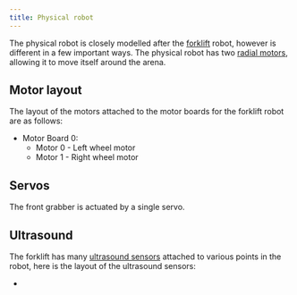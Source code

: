 ```yaml
---
title: Physical robot
---
```


The physical robot is closely modelled after the [forklift](../forklift) robot, however is different in a few important ways. The physical robot has two [radial motors](/api/motor-board), allowing it to move itself around the arena.

## Motor layout

The layout of the motors attached to the motor boards for the forklift robot are as follows:

- Motor Board 0:
    - Motor 0 - Left wheel motor
    - Motor 1 - Right wheel motor

## Servos

The front grabber is actuated by a single servo.

## Ultrasound

The forklift has many [ultrasound sensors](/api/ultrasound) attached to various points in the robot, here is the layout of the ultrasound sensors:

-
